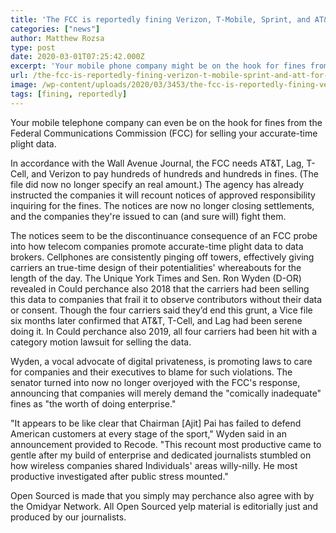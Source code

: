 ```yaml
---
title: 'The FCC is reportedly fining Verizon, T-Mobile, Sprint, and AT&T for selling customer location data'
categories: ["news"]
author: Matthew Rozsa
type: post
date: 2020-03-01T07:25:42.000Z
excerpt: 'Your mobile phone company might be on the hook for fines from the Federal Communications Commission (FCC) for selling your real-time location data. According to the Wall Street Journal, the FCC wants AT&amp;T, Sprint, T-Mobile, and Verizon to pay hundreds of millions in fines. (The report did not specify an exact amount.) The agency has&hellip;'
url: /the-fcc-is-reportedly-fining-verizon-t-mobile-sprint-and-att-for-selling-customer-location-data/
image: /wp-content/uploads/2020/03/3453/the-fcc-is-reportedly-fining-verizon-t-mobile-sprint-and-att-for-selling-customer-location-data.jpg
tags: [fining, reportedly]
---
```


Your mobile telephone company can even be on the hook for fines from the Federal Communications Commission (FCC) for selling your accurate-time plight data.

In accordance with the Wall Avenue Journal, the FCC needs AT&T, Lag, T-Cell, and Verizon to pay hundreds of hundreds and hundreds in fines. (The file did now no longer specify an real amount.) The agency has already instructed the companies it will recount notices of approved responsibility inquiring for the fines. The notices are now no longer closing settlements, and the companies they're issued to can (and sure will) fight them.

The notices seem to be the discontinuance consequence of an FCC probe into how telecom companies promote accurate-time plight data to data brokers. Cellphones are consistently pinging off towers, effectively giving carriers an true-time design of their potentialities' whereabouts for the length of the day. The Unique York Times and Sen. Ron Wyden (D-OR) revealed in Could perchance also 2018 that the carriers had been selling this data to companies that frail it to observe contributors without their data or consent. Though the four carriers said they’d end this grunt, a Vice file six months later confirmed that AT&T, T-Cell, and Lag had been serene doing it. In Could perchance also 2019, all four carriers had been hit with a category motion lawsuit for selling the data.

Wyden, a vocal advocate of digital privateness, is promoting laws to care for companies and their executives to blame for such violations. The senator turned into now no longer overjoyed with the FCC's response, announcing that companies will merely demand the "comically inadequate" fines as "the worth of doing enterprise."

"It appears to be like clear that Chairman [Ajit] Pai has failed to defend American customers at every stage of the sport," Wyden said in an announcement provided to Recode. "This recount most productive came to gentle after my build of enterprise and dedicated journalists stumbled on how wireless companies shared Individuals' areas willy-nilly. He most productive investigated after public stress mounted."

Open Sourced is made that you simply may perchance also agree with by the Omidyar Network. All Open Sourced yelp material is editorially just and produced by our journalists.
